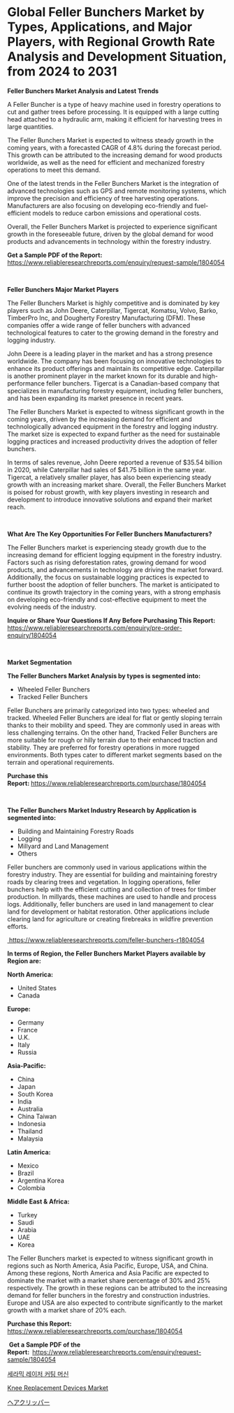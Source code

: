 <p><h1>Global Feller Bunchers Market by Types, Applications, and Major Players, with Regional Growth Rate Analysis and Development Situation, from 2024 to 2031</h1></p><p><strong>Feller Bunchers Market Analysis and Latest Trends</strong></p>
<p><p>A Feller Buncher is a type of heavy machine used in forestry operations to cut and gather trees before processing. It is equipped with a large cutting head attached to a hydraulic arm, making it efficient for harvesting trees in large quantities.</p><p>The Feller Bunchers Market is expected to witness steady growth in the coming years, with a forecasted CAGR of 4.8% during the forecast period. This growth can be attributed to the increasing demand for wood products worldwide, as well as the need for efficient and mechanized forestry operations to meet this demand.</p><p>One of the latest trends in the Feller Bunchers Market is the integration of advanced technologies such as GPS and remote monitoring systems, which improve the precision and efficiency of tree harvesting operations. Manufacturers are also focusing on developing eco-friendly and fuel-efficient models to reduce carbon emissions and operational costs.</p><p>Overall, the Feller Bunchers Market is projected to experience significant growth in the foreseeable future, driven by the global demand for wood products and advancements in technology within the forestry industry.</p></p>
<p><strong>Get a Sample PDF of the Report:&nbsp;</strong> <a href="https://www.reliableresearchreports.com/enquiry/request-sample/1804054">https://www.reliableresearchreports.com/enquiry/request-sample/1804054</a></p>
<p>&nbsp;</p>
<p><strong>Feller Bunchers Major Market Players</strong></p>
<p><p>The Feller Bunchers Market is highly competitive and is dominated by key players such as John Deere, Caterpillar, Tigercat, Komatsu, Volvo, Barko, TimberPro Inc, and Dougherty Forestry Manufacturing (DFM). These companies offer a wide range of feller bunchers with advanced technological features to cater to the growing demand in the forestry and logging industry.</p><p>John Deere is a leading player in the market and has a strong presence worldwide. The company has been focusing on innovative technologies to enhance its product offerings and maintain its competitive edge. Caterpillar is another prominent player in the market known for its durable and high-performance feller bunchers. Tigercat is a Canadian-based company that specializes in manufacturing forestry equipment, including feller bunchers, and has been expanding its market presence in recent years.</p><p>The Feller Bunchers Market is expected to witness significant growth in the coming years, driven by the increasing demand for efficient and technologically advanced equipment in the forestry and logging industry. The market size is expected to expand further as the need for sustainable logging practices and increased productivity drives the adoption of feller bunchers.</p><p>In terms of sales revenue, John Deere reported a revenue of $35.54 billion in 2020, while Caterpillar had sales of $41.75 billion in the same year. Tigercat, a relatively smaller player, has also been experiencing steady growth with an increasing market share. Overall, the Feller Bunchers Market is poised for robust growth, with key players investing in research and development to introduce innovative solutions and expand their market reach.</p></p>
<p>&nbsp;</p>
<p><strong>What Are The Key Opportunities For Feller Bunchers Manufacturers?</strong></p>
<p><p>The Feller Bunchers market is experiencing steady growth due to the increasing demand for efficient logging equipment in the forestry industry. Factors such as rising deforestation rates, growing demand for wood products, and advancements in technology are driving the market forward. Additionally, the focus on sustainable logging practices is expected to further boost the adoption of feller bunchers. The market is anticipated to continue its growth trajectory in the coming years, with a strong emphasis on developing eco-friendly and cost-effective equipment to meet the evolving needs of the industry.</p></p>
<p><strong>Inquire or Share Your Questions If Any Before Purchasing This Report:</strong> <a href="https://www.reliableresearchreports.com/enquiry/pre-order-enquiry/1804054">https://www.reliableresearchreports.com/enquiry/pre-order-enquiry/1804054</a></p>
<p>&nbsp;</p>
<p><strong>Market Segmentation</strong></p>
<p><strong>The Feller Bunchers Market Analysis by types is segmented into:</strong></p>
<p><ul><li>Wheeled Feller Bunchers</li><li>Tracked Feller Bunchers</li></ul></p>
<p><p>Feller Bunchers are primarily categorized into two types: wheeled and tracked. Wheeled Feller Bunchers are ideal for flat or gently sloping terrain thanks to their mobility and speed. They are commonly used in areas with less challenging terrains. On the other hand, Tracked Feller Bunchers are more suitable for rough or hilly terrain due to their enhanced traction and stability. They are preferred for forestry operations in more rugged environments. Both types cater to different market segments based on the terrain and operational requirements.</p></p>
<p><strong>Purchase this Report:&nbsp;</strong><a href="https://www.reliableresearchreports.com/purchase/1804054">https://www.reliableresearchreports.com/purchase/1804054</a></p>
<p>&nbsp;</p>
<p><strong>The Feller Bunchers Market Industry Research by Application is segmented into:</strong></p>
<p><ul><li>Building and Maintaining Forestry Roads</li><li>Logging</li><li>Millyard and Land Management</li><li>Others</li></ul></p>
<p><p>Feller bunchers are commonly used in various applications within the forestry industry. They are essential for building and maintaining forestry roads by clearing trees and vegetation. In logging operations, feller bunchers help with the efficient cutting and collection of trees for timber production. In millyards, these machines are used to handle and process logs. Additionally, feller bunchers are used in land management to clear land for development or habitat restoration. Other applications include clearing land for agriculture or creating firebreaks in wildfire prevention efforts.</p></p>
<p><a href="https://www.reliableresearchreports.com/feller-bunchers-r1804054">&nbsp;https://www.reliableresearchreports.com/feller-bunchers-r1804054</a></p>
<p><strong>In terms of Region, the Feller Bunchers Market Players available by Region are:</strong></p>
<p>
    <p> <strong> North America: </strong>
        <ul>
            <li>United States</li>
            <li>Canada</li>
        </ul>
        </p> 
    <p> <strong> Europe: </strong>
        <ul>
            <li>Germany</li>
            <li>France</li>
            <li>U.K.</li>
            <li>Italy</li>
            <li>Russia</li>
        </ul>
        </p> 
    <p> <strong> Asia-Pacific: </strong>
        <ul>
            <li>China</li>
            <li>Japan</li>
            <li>South Korea</li>
            <li>India</li>
            <li>Australia</li>
            <li>China Taiwan</li>
            <li>Indonesia</li>
            <li>Thailand</li>
            <li>Malaysia</li>
        </ul>
        </p> 
    <p> <strong> Latin America: </strong>
        <ul>
            <li>Mexico</li>
            <li>Brazil</li>
            <li>Argentina Korea</li>
            <li>Colombia</li>
        </ul>
        </p> 
    <p> <strong> Middle East & Africa: </strong>
        <ul>
            <li>Turkey</li>
            <li>Saudi</li>
            <li>Arabia</li>
            <li>UAE</li>
            <li>Korea</li>
        </ul>
    </p>
    </p>
<p><p>The Feller Bunchers market is expected to witness significant growth in regions such as North America, Asia Pacific, Europe, USA, and China. Among these regions, North America and Asia Pacific are expected to dominate the market with a market share percentage of 30% and 25% respectively. The growth in these regions can be attributed to the increasing demand for feller bunchers in the forestry and construction industries. Europe and USA are also expected to contribute significantly to the market growth with a market share of 20% each.</p></p>
<p><strong>Purchase this Report: </strong><a href="https://www.reliableresearchreports.com/purchase/1804054">https://www.reliableresearchreports.com/purchase/1804054</a></p>
<p>&nbsp;<strong>Get a Sample PDF of the Report:&nbsp;&nbsp;</strong><a href="https://www.reliableresearchreports.com/enquiry/request-sample/1804054">https://www.reliableresearchreports.com/enquiry/request-sample/1804054</a></p>
<p><strong></strong></p>
<p><p><a href="https://medium.com/@albinbrakus2023/%EC%84%B8%EB%9D%BC%EB%AF%B9-%EB%A0%88%EC%9D%B4%EC%A0%80-%EC%BB%B7%ED%8C%85-%EB%A8%B8%EC%8B%A0-%EC%8B%9C%EC%9E%A5-%EA%B7%9C%EB%AA%A8-%EB%B0%8F-%EC%8B%9C%EC%9E%A5-%ED%8A%B8%EB%A0%8C%EB%93%9C-%EC%A0%84%EC%B2%B4-%EC%82%B0%EC%97%85-%EA%B0%9C%EC%9A%94-2024%EB%85%84%EB%B6%80%ED%84%B0-2031%EB%85%84%EA%B9%8C%EC%A7%80-0bffc5deb49d">세라믹 레이저 커팅 머신</a></p><p><a href="https://chivalrous-flock-a86.notion.site/Knee-Replacement-Devices-Market-Comprehensive-Assessment-by-Type-Application-and-Geography-f81560d7ea804f5a9c5cbdb466e22096">Knee Replacement Devices Market</a></p><p><a href="https://github.com/SantosDicki04/Market-Research-Report-List-1/blob/main/527872831880.md">ヘアクリッパー</a></p></p>